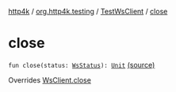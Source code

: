 [http4k](../../index.md) / [org.http4k.testing](../index.md) / [TestWsClient](index.md) / [close](./close.md)

# close

`fun close(status: `[`WsStatus`](../../org.http4k.websocket/-ws-status/index.md)`): `[`Unit`](https://kotlinlang.org/api/latest/jvm/stdlib/kotlin/-unit/index.html) [(source)](https://github.com/http4k/http4k/blob/master/http4k-core/src/main/kotlin/org/http4k/testing/wsClient.kt#L53)

Overrides [WsClient.close](../-ws-client/close.md)

